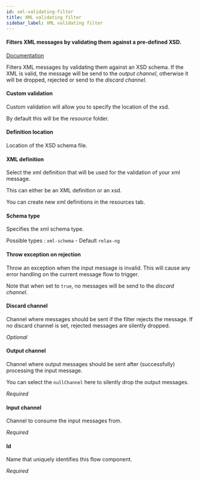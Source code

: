 ```yaml
---
id: xml-validating-filter
title: XML validating filter
sidebar_label: XML validating filter
---
```

#### Filters XML messages by validating them against a pre-defined XSD.
<a href="http://docs.spring.io/spring-integration/docs/2.1.x/reference/html/xml.html#xml-validating-filter" target="_blank">Documentation</a>

Filters XML messages by validating them against an XSD schema. If the XML is valid, the message will be send to the <i>output channel</i>, otherwise it will be dropped, rejected or send to the <i>discard channel</i>.

#### Custom validation
Custom validation will allow you to specify the location of the xsd. 

By default this will be the <i>resource</i> folder.

#### Definition location
Location of the XSD schema file.

#### XML definition
Select the xml definition that will be used for the validation of your xml message.

This can either be an XML definition or an xsd.

You can create new xml definitions in the resources tab.

#### Schema type
Specifies the xml schema type.

Possible types :
<code>xml-schema</code> - Default
<code>relax-ng</code>

#### Throw exception on rejection
Throw an exception when the input message is invalid. This will cause any error handling on the current message flow to trigger.

Note that when set to <code>true</code>, no messages will be send to the <i>discard channel</i>.

#### Discard channel
Channel where messages should be sent if the filter rejects the message. If no discard channel is set, rejected messages are silently dropped.

<i>Optional</i>

#### Output channel
Channel where output messages should be sent after (successfully) processing the input message.

You can select the <code>nullChannel</code> here to silently drop the output messages.

<i>Required</i>

#### Input channel
Channel to consume the input messages from.

<i>Required</i>

#### Id
Name that uniquely identifies this flow component.

<i>Required</i>

